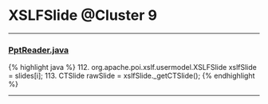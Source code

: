# XSLFSlide @Cluster 9

***

### [PptReader.java](https://searchcode.com/codesearch/view/14046023/)
{% highlight java %}
112. org.apache.poi.xslf.usermodel.XSLFSlide xslfSlide = slides[i];
113. CTSlide rawSlide = xslfSlide._getCTSlide();
{% endhighlight %}

***

